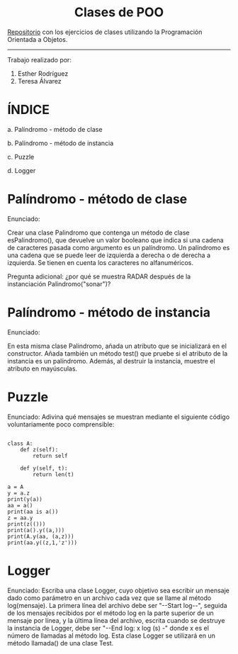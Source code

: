 <h1 align="center">Clases de POO</h1>

[Repositorio](https://github.com/ESTHERRODRIGUEZGARCIA/Clases-de-POO.git) con los ejercicios de clases utilizando la Programación Orientada a Objetos.

***

Trabajo realizado por: 
1. Esther Rodríguez
2. Teresa Álvarez

# ÍNDICE 
a. Palíndromo - método de clase

b. Palíndromo - método de instancia

c. Puzzle

d. Logger



# Palíndromo - método de clase
Enunciado: 

Crear una clase Palindromo que contenga un método de clase esPalindromo(), que devuelve un valor booleano que indica si una cadena de caracteres pasada como argumento es un palíndromo. Un palíndromo es una cadena que se puede leer de izquierda a derecha o de derecha a izquierda. Se tienen en cuenta los caracteres no alfanuméricos.

Pregunta adicional: ¿por qué se muestra RADAR después de la instanciación Palindromo("sonar")?

# Palíndromo - método de instancia
Enunciado: 

En esta misma clase Palindromo, añada un atributo que se inicializará en el constructor. Añada también un método test() que pruebe si el atributo de la instancia es un palíndromo. Además, al destruir la instancia, muestre el atributo en mayúsculas.

# Puzzle
Enunciado: 
Adivina qué mensajes se muestran mediante el siguiente código voluntariamente poco comprensible:

````

class A: 
    def z(self): 
        return self 
 
    def y(self, t): 
        return len(t) 
 
a = A 
y = a.z 
print(y(a)) 
aa = a() 
print(aa is a()) 
z = aa.y 
print(z(())) 
print(a().y((a,))) 
print(A.y(aa, (a,z))) 
print(aa.y((z,1,'z'))) 

````

# Logger
Enunciado: 
Escriba una clase Logger, cuyo objetivo sea escribir un mensaje dado como parámetro en un archivo cada vez que se llame al método log(mensaje). La primera línea del archivo debe ser "--Start log--", seguida de los mensajes recibidos por el método log en la parte superior de un mensaje por línea, y la última línea del archivo, escrita cuando se destruye la instancia de Logger, debe ser "--End log: x log (s) -" donde x es el número de llamadas al método log. Esta clase Logger se utilizará en un método llamada() de una clase Test.

